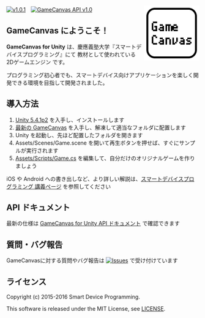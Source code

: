 [![v1.0.1](https://img.shields.io/github/release/sfc-sdp/GameCanvas-Unity.svg?maxAge=600)](https://github.com/sfc-sdp/GameCanvas-Unity/releases)　[![GameCanvas API v1.0](https://img.shields.io/badge/GameCanvas%20API-v1.0-yellow.svg)](https://sfc-sdp.github.io/GameCanvas-Unity/doc/class_game_canvas_1_1_game_canvas.html)
[<img alt="GameCanvas" align="right" src="Assets/UnityGC/Icons/icon_android_full.png"/>](https://github.com/sfc-sdp/GameCanvas-Unity/releases)

## GameCanvas にようこそ！

**GameCanvas for Unity** は、慶應義塾大学『スマートデバイスプログラミング』にて
教材として使われている 2Dゲームエンジン です。

プログラミング初心者でも、スマートデバイス向けアプリケーションを楽しく開発できる環境を目指して開発されました。

## 導入方法
1. [Unity 5.4.1p2](https://unity3d.com/jp/unity/qa/patch-releases?version=5.4) を入手し、インストールします
1. [最新の GameCanvas](https://github.com/sfc-sdp/GameCanvas-Unity/releases) を入手し、解凍して適当なフォルダに配置します
1. Unity を起動し、先ほど配置したフォルダを開きます
1. Assets/Scenes/Game.scene を開いて再生ボタンを押せば、すぐにサンプルが実行されます
1. [Assets/Scripts/Game.cs](Assets/Scripts/Game.cs) を編集して、自分だけのオリジナルゲームを作りましょう

iOS や Android への書き出しなど、より詳しい解説は、[スマートデバイスプログラミング 講義ページ](http://web.sfc.keio.ac.jp/~wadari/sdp/) を参照してください

## API ドキュメント
最新の仕様は [GameCanvas for Unity API ドキュメント](https://sfc-sdp.github.io/GameCanvas-Unity/doc/class_game_canvas_1_1_game_canvas.html) で確認できます

## 質問・バグ報告
GameCanvasに対する質問やバグ報告は [![Issues](https://img.shields.io/github/issues/sfc-sdp/GameCanvas-Unity.svg)](https://github.com/sfc-sdp/GameCanvas-Unity/issues) で受け付けています

## ライセンス
Copyright (c) 2015-2016 Smart Device Programming.

This software is released under the MIT License, see [LICENSE](LICENSE).

